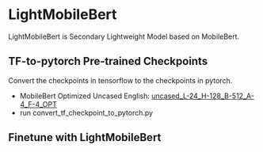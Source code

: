 # LightMobileBert
LightMobileBert is Secondary Lightweight Model based on MobileBert.


## TF-to-pytorch Pre-trained Checkpoints
Convert the checkpoints in tensorflow to the checkpoints in pytorch.<br>

* MobileBert Optimized Uncased English: [uncased_L-24_H-128_B-512_A-4_F-4_OPT](https://storage.googleapis.com/cloud-tpu-checkpoints/mobilebert/uncased_L-24_H-128_B-512_A-4_F-4_OPT.tar.gz)<br>
* run convert_tf_checkpoint_to_pytorch.py


## Finetune with LightMobileBert
